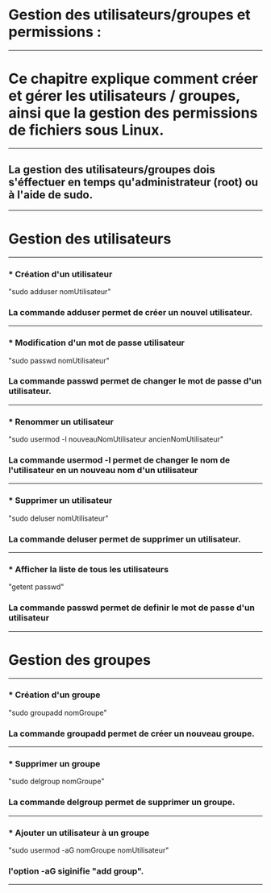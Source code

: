 # **Gestion des utilisateurs/groupes et permissions :**
---

# **Ce chapitre explique comment créer et gérer les utilisateurs / groupes, ainsi que la gestion des permissions de fichiers sous Linux.**
---

## **La gestion des utilisateurs/groupes dois s'éffectuer en temps qu'administrateur (root) ou à l'aide de sudo.**
---


# **Gestion des utilisateurs**
---


### * Création d'un utilisateur


"sudo adduser nomUtilisateur"


### **La commande adduser permet de créer un nouvel utilisateur.**
---


### * Modification d'un mot de passe utilisateur


"sudo passwd nomUtilisateur"


### **La commande passwd permet de changer le mot de passe d'un utilisateur.**
---


### * Renommer un utilisateur


"sudo usermod -l nouveauNomUtilisateur ancienNomUtilisateur"


### **La commande usermod -l permet de changer le nom de l'utilisateur en un nouveau nom d'un utilisateur**
---


### * Supprimer un utilisateur


"sudo deluser nomUtilisateur"


### **La commande deluser permet de supprimer un utilisateur.**
---


### * Afficher la liste de tous les utilisateurs


"getent passwd"


### **La commande passwd permet de definir le mot de passe d'un utilisateur**
---


# **Gestion des groupes**
---


### * Création d'un groupe


"sudo groupadd nomGroupe"


### **La commande groupadd permet de créer un nouveau groupe.**
---


### * Supprimer un groupe


"sudo delgroup nomGroupe"


### **La commande delgroup permet de supprimer un groupe.**
---


### * Ajouter un utilisateur à un groupe


"sudo usermod -aG nomGroupe nomUtilisateur"


### **l'option -aG siginifie "add group".**
---